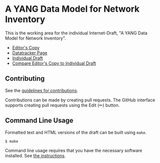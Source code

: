 # A YANG Data Model for Network Inventory

This is the working area for the individual Internet-Draft, "A YANG Data Model for Network Inventory".

* [Editor's Copy](https://sergiobelotti.github.io/network-inventory/#go.draft-y3bp-network-inventory-yang.html)
* [Datatracker Page](https://datatracker.ietf.org/doc/draft-y3bp-network-inventory-yang)
* [Individual Draft](https://datatracker.ietf.org/doc/html/draft-y3bp-network-inventory-yang)
* [Compare Editor's Copy to Individual Draft](https://sergiobelotti.github.io/network-inventory/#go.draft-y3bp-network-inventory-yang.diff)


## Contributing

See the
[guidelines for contributions](https://github.com/sergiobelotti/network-inventory/blob/main/CONTRIBUTING.md).

Contributions can be made by creating pull requests.
The GitHub interface supports creating pull requests using the Edit (✏) button.


## Command Line Usage

Formatted text and HTML versions of the draft can be built using `make`.

```sh
$ make
```

Command line usage requires that you have the necessary software installed.  See
[the instructions](https://github.com/martinthomson/i-d-template/blob/main/doc/SETUP.md).

